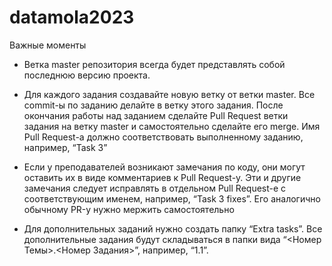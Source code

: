 ﻿# datamola2023
Важные моменты

- Ветка master репозитория всегда будет представлять собой последнюю версию  проекта. 

- Для каждого задания создавайте новую ветку от ветки master. Все commit-ы по заданию делайте в ветку этого задания. После окончания работы над заданием сделайте Pull Request ветки задания на ветку master и самостоятельно сделайте его merge. Имя Pull Request-а должно соответствовать выполненному заданию, например, “Task 3”

- Если у преподавателей возникают замечания по коду, они могут оставить их в виде комментариев к Pull Request-у. Эти и другие замечания следует исправлять в отдельном Pull Request-е с соответствующим именем, например, “Task 3 fixes”. Его аналогично обычному PR-у нужно мержить самостоятельно

- Для дополнительных заданий нужно создать папку “Extra tasks”. Все дополнительные задания будут складываться в папки вида “<Номер Темы>.<Номер Задания>”, например, “1.1”.
